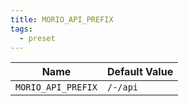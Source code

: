 ```yaml
---
title: MORIO_API_PREFIX
tags:
  - preset
---
```


<!-- MORIO_AUTO_GENERATED_CONTENT_STARTS - Manual changes made below will be overwritten -->

| Name               | Default Value |
| ------------------ | ------------- |
| `MORIO_API_PREFIX` | `/-/api`      |

<!-- MORIO_AUTO_GENERATED_CONTENT_ENDS - Manual changes made above will be overwritten -->
